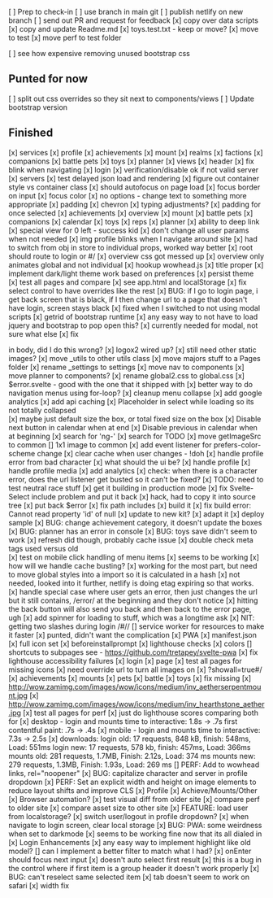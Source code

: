 [ ] Prep to check-in
  [ ] use branch in main git
  [ ] publish netlify on new branch
  [ ] send out PR and request for feedback
  [x] copy over data scripts
  [x] copy and update Readme.md
  [x] toys.test.txt - keep or move?
    [x] move to test
  [x] move perf to test folder

[ ] see how expensive removing unused bootstrap css

## Punted for now #######
[ ] split out css overrides so they sit next to components/views
[ ] Update bootstrap version


## Finished #######
[x] services
  [x] profile
  [x] achievements
  [x] mount
  [x] realms
  [x] factions
  [x] companions
  [x] battle pets
  [x] toys
  [x] planner
[x] views
  [x] header
    [x] fix blink when navigating
  [x] login
    [x] verification/disable ok if not valid server
    [x] servers
      [x] test delayed json load and rendering
      [x] figure out container style vs container class
      [x] should autofocus on page load
      [x] focus border on input
      [x] focus color
      [x] no options - change text to something more appropriate
      [x] padding
      [x] chevron
      [x] typing adjustments?
      [x] padding for once selected
  [x] achievements
  [x] overview
  [x] mount
  [x] battle pets
  [x] companions
  [x] calendar
  [x] toys
  [x] reps
  [x] planner
    [x] ability to deep link
    [x] special view for 0 left - success kid
[x] don't change all user params when not needed
  [x] img profile blinks when I navigate around site
  [x] had to switch from obj in store to individual props, worked way better
[x] root should route to login or #/
[x] overview css got messed up
[x] overview only animates global and not individual
[x] hookup wowhead.js
[x] title proper
[x] implement dark/light theme work based on preferences
  [x] persist theme
  [x] test all pages and compare
  [x] see app.html and localStorage
  [x] fix select control to have overrides like the rest
[x] BUG: if I go to login page, i get back screen that is black, if I then
    change url to a page that doesn't have login, screen stays black
    [x] fixed when I switched to not using modal scripts
[x] getrid of bootstrap runtime
  [x] any easy way to not have to load jquery and bootstrap to pop open this?
  [x] currently needed for modal, not sure what else
[x] fix <main></main> in body, did I do this wrong?
[x] logox2 wired up?
[x] still need other static images?
[x] move _utils to other utils class
[x] move majors stuff to a Pages folder
[x] rename _settings to settings
[x] move nav to components
[x] move planner to components?
[x] rename global2.css to global.css
[x] $error.svelte - good with the one that it shipped with
[x] better way to do navigation menus using for-loop?
[x] cleanup menu collapse
[x] add google analytics
[x] add api caching
[x] Placeholder in select while loading so its not totally collapsed  
  [x] maybe just default size the box, or total fixed size on the box
[x] Disable next button in calendar when at end
[x] Disable previous in calendar when at beginning
[x] search for 'ng-'
[x] search for TODO
[x] move getImageSrc to common
[\] 1x1 image to common
[x] add event listener for prefers-color-scheme change
[x] clear cache when user changes - !doh
[x] handle profile error from bad character
  [x] what should the ui be?
  [x] handle profile
  [x] handle profile media
  [x] add analytics
[x] check: when there is a character error, does the url listener get busted so it can't be fixed?
[x] TODO: need to test neutral race stuff
[x] get it building in production mode
  [x] fix Svelte-Select include problem and put it back
    [x] hack, had to copy it into source tree
  [x] put back $error
  [x] fix path includes
  [x] build it
    [x] fix build error: Cannot read property 'id' of null
  [x] update to new kit?
  [x] adapt it
  [x] deploy sample
[x] BUG: change achievement category, it doesn't update the boxes
[x] BUG: planner has an error in console
[x] BUG: toys save didn't seem to work
  [x] refresh did though, probably cache issue
[x] double check meta tags used versus old  
[x] test on mobile click handling of menu items
  [x] seems to be working
[x] how will we handle cache busting?
  [x] working for the most part, but need to move global styles
      into a import so it is calculated in a hash
  [x] not needed, looked into it further, netlify is doing etag expiring
      so that works.  
[x] handle special case where user gets an error, then just changes the url
    but it still contains, /error/ at the beginning and they don't notice
[x] hitting the back button will also send you back and then back to the error page, ugh
[x] add spinner for loading to stuff, which was a longtime ask
[x] NIT: getting two slashes during login /#//
[\] service worker for resources to make it faster
  [x] punted, didn't want the complication
[x] PWA
  [x] manifest.json
  [x] full icon set
  [x] beforeinstallprompt
  [x] lighthouse checks
  [x] colors
  [\] shortcuts to subpages
  see - https://github.com/tretapey/svelte-pwa
[x] fix lighthouse accessibility failures 
  [x] login
  [x] page
[x] test all pages for missing icons
  [x] need override url to turn all images on
    [x] ?showall=true#/
  [x] achievements
  [x] mounts
  [x] pets
  [x] battle
  [x] toys
  [x] fix missing
    [x] http://wow.zamimg.com/images/wow/icons/medium/inv_aetherserpentmount.jpg
    [x] http://wow.zamimg.com/images/wow/icons/medium/inv_hearthstone_aether.jpg
[x] test all pages for perf
  [x] just do lighthouse scores comparing both for 
    [x] desktop - login and mounts
      time to interactive: 1.8s -> .7s
      first contentful paint: .7s -> .4s
    [x] mobile - login and mounts
      time to interactive: 7.3s -> 2.5s
  [x] downloads:
    login old: 17 requests, 848 kB, finish: 548ms, Load: 551ms
    login new: 17 requests, 578 kb, finish: 457ms, Load: 366ms
    mounts old: 281 requests, 1.7MB, Finish: 2.12s, Load: 374 ms
    mounts new: 279 requests, 1.3MB, Finish: 1.93s, Load: 269 ms
[\] PERF: Add to wowhead links, rel="noopener"
[x] BUG: capitalize character and server in profile dropdown
[x] PERF: Set an explicit width and height on image elements to reduce layout shifts and improve CLS
  [x] Profile
  [x] Achieve/Mounts/Other
[x] Browser automation?
    [x] test visual diff from older site
    [x] compare perf to older site
    [x] compare asset size to other site
[x] FEATURE: load user from localstorage?
  [x] switch user/logout in profile dropdown?
  [x] when navigate to login screen, clear local storage
[x] BUG: PWA: some weirdness when set to darkmode
  [x] seems to be working fine now that its all dialed in
[x] Login Enhancements
  [x] any easy way to implement highlight like old model?
  [\] can I implement a better filter to match what I had?
  [x] onEnter should focus next input
  [x] doesn't auto select first result
    [x] this is a bug in the control where if first item is a group header it doesn't work properly
  [x] BUG: can't reselect same selected item
  [x] tab doesn't seem to work on safari
  [x] width fix
